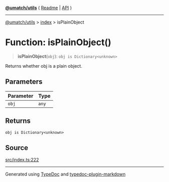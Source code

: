 [**@umatch/utils**](../../README.md) ( [Readme](../../README.md) \| [API](../../API.md) )

---

[@umatch/utils](../../API.md) > [index](../README.md) > isPlainObject

# Function: isPlainObject()

> **isPlainObject**(`obj`): `obj is Dictionary<unknown>`

Returns whether obj is a plain object.

## Parameters

| Parameter | Type  |
| :-------- | :---- |
| `obj`     | `any` |

## Returns

`obj is Dictionary<unknown>`

## Source

[src/index.ts:222](https://github.com/umatch-oficial/utils/blob/106c322/src/index.ts#L222)

---

Generated using [TypeDoc](https://typedoc.org/) and [typedoc-plugin-markdown](https://www.npmjs.com/package/typedoc-plugin-markdown)
